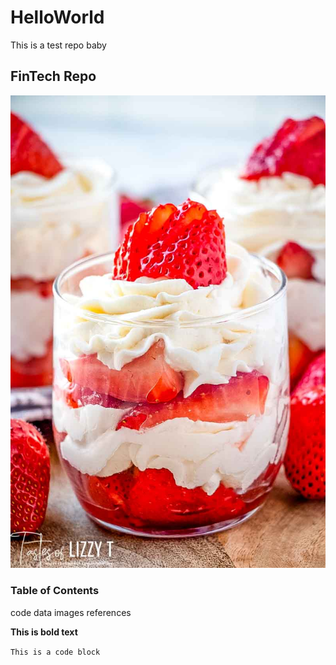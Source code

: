# HelloWorld
This is a test repo baby

## FinTech Repo

![image](strawberries-and-cream-mini-parfaits-4.jpg)


### Table of Contents
code
data
images
references


**This is bold text**

`This is a code block`
